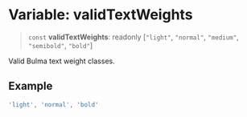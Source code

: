 # Variable: validTextWeights

> `const` **validTextWeights**: readonly \[`"light"`, `"normal"`, `"medium"`, `"semibold"`, `"bold"`\]

Valid Bulma text weight classes.

## Example

```ts
'light', 'normal', 'bold'
```
